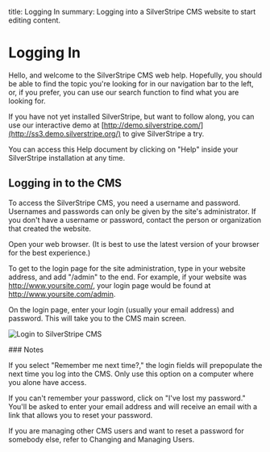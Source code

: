 title: Logging In
summary: Logging into a SilverStripe CMS website to start editing content.

# Logging In

Hello, and welcome to the SilverStripe CMS web help. Hopefully, you should be able to find the topic you're looking for in our navigation bar to the left, or, if you prefer, you can use our search function to find what you are looking for. 

If you have not yet installed SilverStripe, but want to follow along, you can use our interactive demo at [http://demo.silverstripe.com/](http://ss3.demo.silverstripe.org/) to give SilverStripe a try. 

You can access this Help document by clicking on "Help" inside your SilverStripe installation at any time. 

## Logging in to the CMS

To access the SilverStripe CMS, you need a username and password.  Usernames and passwords can only be given by the site's administrator.  If you don't have a username or password, contact the person or organization that created the website.  

Open your web browser. (It is best to use the latest version of your browser for the best experience.)  

To get to the login page for the site administration, type in your website address, and add "/admin" to the end.  For example, if your website was http://www.yoursite.com/, your login page would be found at http://www.yoursite.com/admin.  

On the login page, enter your login (usually your email address) and password.  This will take you to the CMS main screen. 

![Login to SilverStripe CMS](/_images/general-login.png)

<div class="note" markdown="1">
### Notes

If you select "Remember me next time?," the login fields will prepopulate the next time you log into the CMS. Only use this option on a computer where you alone have access.

If you can't remember your password, click on "I've lost my password." You'll be asked to enter your email address and will receive an email with a link that allows you to reset your password.

If you are managing other CMS users and want to reset a password for somebody else, refer to Changing and Managing Users.
</div>
